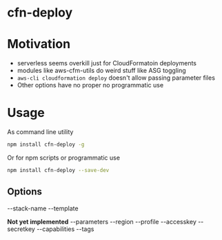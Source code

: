 # cfn-deploy


# Motivation
- serverless seems overkill just for CloudFormatoin deployments
- modules like aws-cfm-utils do weird stuff like ASG toggling
- `aws-cli cloudformation deploy` doesn't allow passing parameter files
- Other options have no proper no programmatic use


# Usage

As command line utility

```bash
npm install cfn-deploy -g
```

Or for npm scripts or programmatic use

```bash
npm install cfn-deploy --save-dev
```


## Options
--stack-name
--template

__Not yet implemented__
--parameters
--region
--profile
--accesskey
--secretkey
--capabilities
--tags
